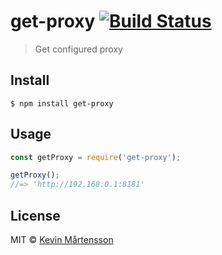 # get-proxy [![Build Status](https://travis-ci.org/kevva/get-proxy.svg?branch=master)](http://travis-ci.org/kevva/get-proxy)

> Get configured proxy


## Install

```
$ npm install get-proxy
```


## Usage

```js
const getProxy = require('get-proxy');

getProxy();
//=> 'http://192.168.0.1:8181'
```


## License

MIT © [Kevin Mårtensson](https://github.com/kevva)
